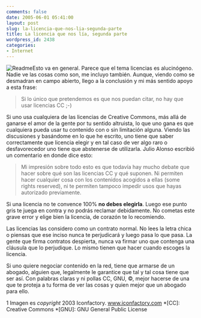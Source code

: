 ```yaml
---
comments: false
date: 2005-06-01 05:41:00
layout: post
slug: la-licencia-que-nos-lia-segunda-parte
title: La licencia que nos lía, segunda parte
wordpress_id: 2438
categories:
- Internet
---
```


![Readme](/images/articulos/readme-stuff.png)Esto va en general. Parece que el tema licencias es alucinógeno. Nadie ve las cosas como son, me incluyo también. Aunque, viendo como se desmadran en campo abierto, llego a la conclusión y mi más sentido apoyo a esta frase:





> Si lo único que pretendemos es que nos puedan citar, no hay que usar licencias CC ;-)





Si uno usa cualquiera de las licencias de Creative Commons, más allá de ganarse el amor de la gente por tu sentido altruista, lo que uno gana es que cualquiera pueda usar tu contenido con o sin limitación alguna. Viendo las discusiones y basándome en lo que he escrito, uno tiene que saber correctamente que licencia elegir y en tal caso de ver algo raro o desfavorecedor uno tiene que abstenerse de utilizarla. Julio Alonso escribió un comentario en donde dice esto:





> Mi impresión sobre todo esto es que todavía hay mucho debate que hacer sobre qué son las licencias CC y qué suponen. Ni permiten hacer cualquier cosa con los contenidos acogidos a ellas (some rights reserved), ni te permiten tampoco impedir usos que hayas autorizado previamente.





Si una licencia no te convence 100% **no debes elegirla**. Luego ese punto gris te juega en contra y no podrás reclamar debidamente. No cometas este grave error y elige bien la licencia, de corazón te lo recomiendo.





Las licencias las considero como un contrato normal. No lees la letra chica o piensas que ese inciso nunca te perjudicará y luego pasa lo que pasa. La gente que firma contratos despierta, nunca va firmar uno que contenga una cláusula que lo perjudique. Lo mismo tienen que hacer cuando escoges la licencia.





Si uno quiere negociar contenido en la red, tiene que armarse de un abogado, alguien que, legalmente le garantice que tal y tal cosa tiene que ser así. Con palabras claras y ni pollas CC, GNU, &copy;, mejor hacerse de una que te proteja a tu forma de ver las cosas y quien mejor que un abogado para ello.





1 Imagen es _copyright_ 2003 Iconfactory. www.iconfactory.com
  *[CC]: Creative Commons
  *[GNU]: GNU General Public License

